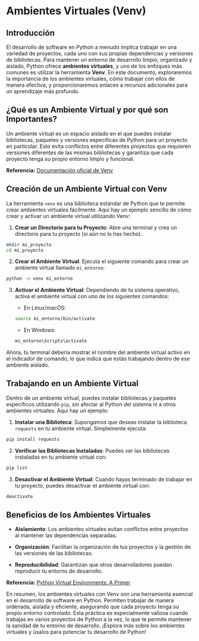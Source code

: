 # Ambientes Virtuales (Venv)

## Introducción

El desarrollo de software en Python a menudo implica trabajar en una variedad de proyectos, cada uno con sus propias dependencias y versiones de bibliotecas. Para mantener un entorno de desarrollo limpio, organizado y aislado, Python ofrece **ambientes virtuales**, y uno de los enfoques más comunes es utilizar la herramienta **Venv**. En este documento, exploraremos la importancia de los ambientes virtuales, cómo trabajar con ellos de manera efectiva, y proporcionaremos enlaces a recursos adicionales para un aprendizaje más profundo.

## ¿Qué es un Ambiente Virtual y por qué son Importantes?

Un ambiente virtual es un espacio aislado en el que puedes instalar bibliotecas, paquetes y versiones específicas de Python para un proyecto en particular. Esto evita conflictos entre diferentes proyectos que requieren versiones diferentes de las mismas bibliotecas y garantiza que cada proyecto tenga su propio entorno limpio y funcional.

**Referencia:** [Documentación oficial de Venv](https://docs.python.org/3/library/venv.html)

## Creación de un Ambiente Virtual con Venv

La herramienta `venv` es una biblioteca estándar de Python que te permite crear ambientes virtuales fácilmente. Aquí hay un ejemplo sencillo de cómo crear y activar un ambiente virtual utilizando Venv:

1. **Crear un Directorio para tu Proyecto**: Abre una terminal y crea un directorio para tu proyecto (si aún no lo has hecho).

```bash
mkdir mi_proyecto
cd mi_proyecto
```

2. **Crear el Ambiente Virtual**: Ejecuta el siguiente comando para crear un ambiente virtual llamado `mi_entorno`:

```bash
python -m venv mi_entorno
```

3. **Activar el Ambiente Virtual**: Dependiendo de tu sistema operativo, activa el ambiente virtual con uno de los siguientes comandos:

   - En Linux/macOS:

   ```bash
   source mi_entorno/bin/activate
   ```

   - En Windows:

   ```bash
   mi_entorno\Scripts\activate
   ```

Ahora, tu terminal debería mostrar el nombre del ambiente virtual activo en el indicador de comando, lo que indica que estás trabajando dentro de ese ambiente aislado.

## Trabajando en un Ambiente Virtual

Dentro de un ambiente virtual, puedes instalar bibliotecas y paquetes específicos utilizando `pip`, sin afectar al Python del sistema ni a otros ambientes virtuales. Aquí hay un ejemplo:

1. **Instalar una Biblioteca**: Supongamos que deseas instalar la biblioteca `requests` en tu ambiente virtual. Simplemente ejecuta:

```bash
pip install requests
```

2. **Verificar las Bibliotecas Instaladas**: Puedes ver las bibliotecas instaladas en tu ambiente virtual con:

```bash
pip list
```

3. **Desactivar el Ambiente Virtual**: Cuando hayas terminado de trabajar en tu proyecto, puedes desactivar el ambiente virtual con:

```bash
deactivate
```

## Beneficios de los Ambientes Virtuales

- **Aislamiento**: Los ambientes virtuales evitan conflictos entre proyectos al mantener las dependencias separadas.

- **Organización**: Facilitan la organización de tus proyectos y la gestión de las versiones de las bibliotecas.

- **Reproducibilidad**: Garantizan que otros desarrolladores puedan reproducir tu entorno de desarrollo.

**Referencia:** [Python Virtual Environments: A Primer](https://realpython.com/python-virtual-environments-a-primer/)

En resumen, los ambientes virtuales con Venv son una herramienta esencial en el desarrollo de software en Python. Permiten trabajar de manera ordenada, aislada y eficiente, asegurando que cada proyecto tenga su propio entorno controlado. Esta práctica es especialmente valiosa cuando trabajas en varios proyectos de Python a la vez, lo que te permite mantener la sanidad de tu entorno de desarrollo. ¡Explora más sobre los ambientes virtuales y úsalos para potenciar tu desarrollo de Python!